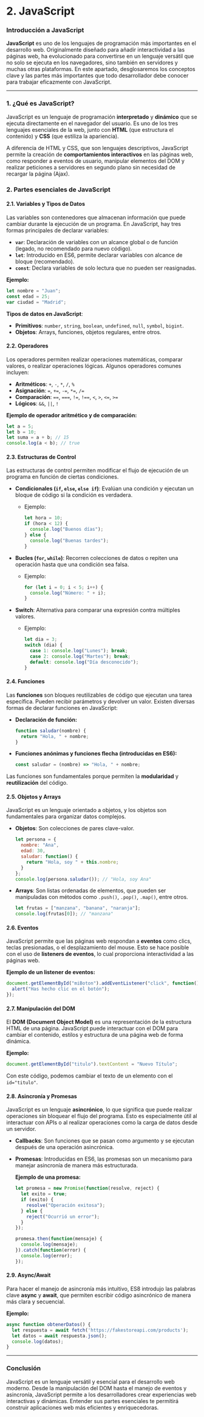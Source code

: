 # 2. JavaScript

### Introducción a JavaScript

**JavaScript** es uno de los lenguajes de programación más importantes en el desarrollo web. Originalmente diseñado para añadir interactividad a las páginas web, ha evolucionado para convertirse en un lenguaje versátil que no solo se ejecuta en los navegadores, sino también en servidores y muchas otras plataformas. En este apartado, desglosaremos los conceptos clave y las partes más importantes que todo desarrollador debe conocer para trabajar eficazmente con JavaScript.

---

### 1. ¿Qué es JavaScript?

JavaScript es un lenguaje de programación **interpretado** y **dinámico** que se ejecuta directamente en el navegador del usuario. Es uno de los tres lenguajes esenciales de la web, junto con **HTML** (que estructura el contenido) y **CSS** (que estiliza la apariencia). 

A diferencia de HTML y CSS, que son lenguajes descriptivos, JavaScript permite la creación de **comportamientos interactivos** en las páginas web, como responder a eventos de usuario, manipular elementos del DOM y realizar peticiones a servidores en segundo plano sin necesidad de recargar la página (Ajax).

### 2. Partes esenciales de JavaScript

#### 2.1. **Variables y Tipos de Datos**

Las variables son contenedores que almacenan información que puede cambiar durante la ejecución de un programa. En JavaScript, hay tres formas principales de declarar variables:

- **`var`**: Declaración de variables con un alcance global o de función (legado, no recomendado para nuevo código).
- **`let`**: Introducido en ES6, permite declarar variables con alcance de bloque (recomendado).
- **`const`**: Declara variables de solo lectura que no pueden ser reasignadas.

**Ejemplo:**
```javascript
let nombre = "Juan";
const edad = 25;
var ciudad = "Madrid";
```

**Tipos de datos en JavaScript**:
- **Primitivos**: `number`, `string`, `boolean`, `undefined`, `null`, `symbol`, `bigint`.
- **Objetos**: Arrays, funciones, objetos regulares, entre otros.

#### 2.2. **Operadores**

Los operadores permiten realizar operaciones matemáticas, comparar valores, o realizar operaciones lógicas. Algunos operadores comunes incluyen:

- **Aritméticos**: `+`, `-`, `*`, `/`, `%`
- **Asignación**: `=`, `+=`, `-=`, `*=`, `/=`
- **Comparación**: `==`, `===`, `!=`, `!==`, `<`, `>`, `<=`, `>=`
- **Lógicos**: `&&`, `||`, `!`

**Ejemplo de operador aritmético y de comparación:**
```javascript
let a = 5;
let b = 10;
let suma = a + b; // 15
console.log(a < b); // true
```

#### 2.3. **Estructuras de Control**

Las estructuras de control permiten modificar el flujo de ejecución de un programa en función de ciertas condiciones.

- **Condicionales (`if`, `else`, `else if`)**: Evalúan una condición y ejecutan un bloque de código si la condición es verdadera.
   - Ejemplo:
     ```javascript
     let hora = 10;
     if (hora < 12) {
       console.log("Buenos días");
     } else {
       console.log("Buenas tardes");
     }
     ```

- **Bucles (`for`, `while`)**: Recorren colecciones de datos o repiten una operación hasta que una condición sea falsa.
   - Ejemplo:
     ```javascript
     for (let i = 0; i < 5; i++) {
       console.log("Número: " + i);
     }
     ```

- **Switch**: Alternativa para comparar una expresión contra múltiples valores.
   - Ejemplo:
     ```javascript
     let dia = 3;
     switch (dia) {
       case 1: console.log("Lunes"); break;
       case 2: console.log("Martes"); break;
       default: console.log("Día desconocido");
     }
     ```

#### 2.4. **Funciones**

Las **funciones** son bloques reutilizables de código que ejecutan una tarea específica. Pueden recibir parámetros y devolver un valor. Existen diversas formas de declarar funciones en JavaScript:

- **Declaración de función:**
   ```javascript
   function saludar(nombre) {
     return "Hola, " + nombre;
   }
   ```

- **Funciones anónimas y funciones flecha (introducidas en ES6):**
   ```javascript
   const saludar = (nombre) => "Hola, " + nombre;
   ```

Las funciones son fundamentales porque permiten la **modularidad** y **reutilización** del código.

#### 2.5. **Objetos y Arrays**

JavaScript es un lenguaje orientado a objetos, y los objetos son fundamentales para organizar datos complejos.

- **Objetos**: Son colecciones de pares clave-valor.
   ```javascript
   let persona = {
     nombre: "Ana",
     edad: 30,
     saludar: function() {
       return "Hola, soy " + this.nombre;
     }
   };
   console.log(persona.saludar()); // "Hola, soy Ana"
   ```

- **Arrays**: Son listas ordenadas de elementos, que pueden ser manipuladas con métodos como `.push()`, `.pop()`, `.map()`, entre otros.
   ```javascript
   let frutas = ["manzana", "banana", "naranja"];
   console.log(frutas[0]); // "manzana"
   ```

#### 2.6. **Eventos**

JavaScript permite que las páginas web respondan a **eventos** como clics, teclas presionadas, o el desplazamiento del mouse. Esto se hace posible con el uso de **listeners de eventos**, lo cual proporciona interactividad a las páginas web.

**Ejemplo de un listener de eventos:**
```javascript
document.getElementById("miBoton").addEventListener("click", function() {
  alert("Has hecho clic en el botón");
});
```

#### 2.7. **Manipulación del DOM**

El **DOM (Document Object Model)** es una representación de la estructura HTML de una página. JavaScript puede interactuar con el DOM para cambiar el contenido, estilos y estructura de una página web de forma dinámica.

**Ejemplo:**
```javascript
document.getElementById("titulo").textContent = "Nuevo Título";
```

Con este código, podemos cambiar el texto de un elemento con el `id="titulo"`.

#### 2.8. **Asincronía y Promesas**

JavaScript es un lenguaje **asincrónico**, lo que significa que puede realizar operaciones sin bloquear el flujo del programa. Esto es especialmente útil al interactuar con APIs o al realizar operaciones como la carga de datos desde un servidor.

- **Callbacks**: Son funciones que se pasan como argumento y se ejecutan después de una operación asincrónica.
- **Promesas**: Introducidas en ES6, las promesas son un mecanismo para manejar asincronía de manera más estructurada.

   **Ejemplo de una promesa:**
   ```javascript
   let promesa = new Promise(function(resolve, reject) {
     let exito = true;
     if (exito) {
       resolve("Operación exitosa");
     } else {
       reject("Ocurrió un error");
     }
   });

   promesa.then(function(mensaje) {
     console.log(mensaje);
   }).catch(function(error) {
     console.log(error);
   });
   ```

#### 2.9. **Async/Await**

Para hacer el manejo de asincronía más intuitivo, ES8 introdujo las palabras clave **async** y **await**, que permiten escribir código asincrónico de manera más clara y secuencial.

**Ejemplo:**
```javascript
async function obtenerDatos() {
  let respuesta = await fetch('https://fakestoreapi.com/products');
  let datos = await respuesta.json();
  console.log(datos);
}
```

---

### Conclusión

JavaScript es un lenguaje versátil y esencial para el desarrollo web moderno. Desde la manipulación del DOM hasta el manejo de eventos y asincronía, JavaScript permite a los desarrolladores crear experiencias web interactivas y dinámicas. Entender sus partes esenciales te permitirá construir aplicaciones web más eficientes y enriquecedoras.